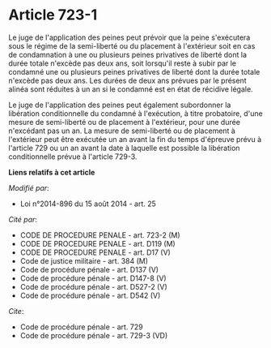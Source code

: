 # Article 723-1

Le juge de l'application des peines peut prévoir que la peine s'exécutera sous le régime de la semi-liberté ou du placement à
l'extérieur soit en cas de condamnation à une ou plusieurs peines privatives de liberté dont la durée totale n'excède pas
deux ans, soit lorsqu'il reste à subir par le condamné une ou plusieurs peines privatives de liberté dont la durée totale
n'excède pas deux ans. Les durées de deux ans prévues par le présent alinéa sont réduites à un an si le condamné est en état
de récidive légale. 

Le juge de l'application des peines peut également subordonner la libération conditionnelle du condamné à l'exécution, à
titre probatoire, d'une mesure de semi-liberté ou de placement à l'extérieur, pour une durée n'excédant pas un an. La mesure
de semi-liberté ou de placement à l'extérieur peut être exécutée un an avant la fin du temps d'épreuve prévu à l'article 729
ou un an avant la date à laquelle est possible la libération conditionnelle prévue à l'article 729-3.

**Liens relatifs à cet article**

_Modifié par_:

  - Loi n°2014-896 du 15 août 2014 - art. 25

_Cité par_:

  - CODE DE PROCEDURE PENALE - art. 723-2 (M)
  - CODE DE PROCEDURE PENALE - art. D119 (M)
  - CODE DE PROCEDURE PENALE - art. D17 (V)
  - Code de justice militaire - art. 384 (M)
  - Code de procédure pénale - art. D137 (V)
  - Code de procédure pénale - art. D147-8 (V)
  - Code de procédure pénale - art. D527-2 (V)
  - Code de procédure pénale - art. D542 (V)

_Cite_:

  - Code de procédure pénale - art. 729
  - Code de procédure pénale - art. 729-3 (VD)
